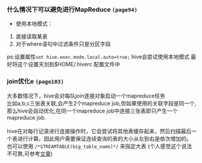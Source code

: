 ### 什么情况下可以避免进行MapReduce ```(page94)```
- 使用本地模式：
 1. 直接读取某表
 2. 对于where语句中过滤条件只是分区字段

ps:设置属性```set hive.exec.mode.local.auto=true;``` hive会尝试使用本地模式
   最好将这个设置天剑到$HOME/.hiverc 配置文件中



### join优化e ```(page103)```
大多数情况下，hive会对每队join连接对象启动一个mapreduce任务<br>
比如a,b,c三张表关联,会产生2个mapreduce job,但如果使用的关联字段是同一个,那么hive会自动优化,在同一个mapreduce job中连接三张表即只产生一个mapreduce job.<br><br>
hive在对每行记录进行连接操作时，它会尝试将其他表缓存起来，然后扫描最后一个表进行计算。因此用户需要保证连续查询的表的大小从左到右是依次增加的。<br>
也可以使用 ```/*STREAMTABLE(big_table_name)*/``` 来指定大表
(个人感觉这个说法不可靠,可参考[文章](http://blog.sina.com.cn/s/blog_6ff05a2c01016j7n.html))

